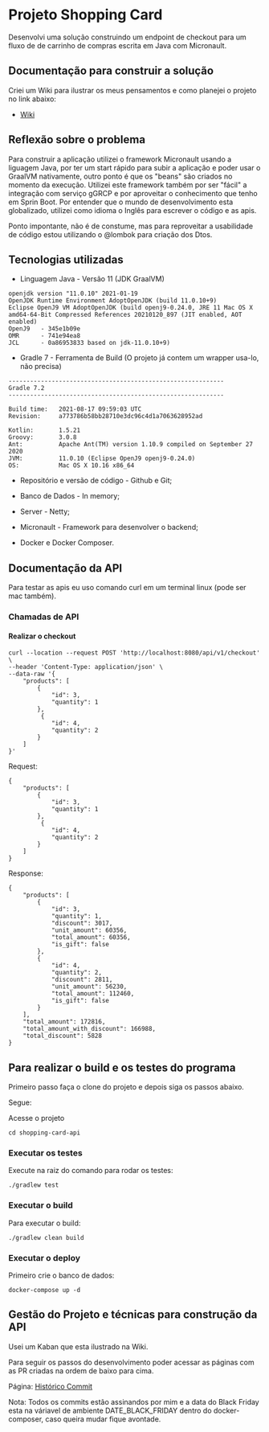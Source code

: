 # Projeto Shopping Card

Desenvolvi uma solução construindo um endpoint de checkout para um fluxo de de carrinho de compras escrita em Java com Micronault.

## Documentação para construir a solução

Criei um Wiki para ilustrar os meus pensamentos e como planejei o projeto no link abaixo:

- [Wiki](https://github.com/ander-f-silva/shopping-card-api/wiki/Wiki-da-aplica%C3%A7%C3%A3o)

## Reflexão sobre o problema

Para construir a aplicação utilizei o framework Micronault usando a liguagem Java, por ter um start rápido para subir a aplicação e poder usar o GraalVM nativamente, outro ponto é que os "beans" são criados no momento da execução.
Utilizei este framework também por ser "fácil" a integração com serviço gGRCP e por aproveitar o conhecimento que tenho em Sprin Boot.
Por entender que o mundo de desenvolvimento esta globalizado, utilizei como idioma o Inglês para escrever o código e as apis.

Ponto impontante, não é de constume, mas para reproveitar a usabilidade de código estou utilizando o @lombok para criação dos Dtos.

## Tecnologias utilizadas

* Linguagem Java - Versão 11 (JDK GraalVM)

``` shell script
openjdk version "11.0.10" 2021-01-19
OpenJDK Runtime Environment AdoptOpenJDK (build 11.0.10+9)
Eclipse OpenJ9 VM AdoptOpenJDK (build openj9-0.24.0, JRE 11 Mac OS X amd64-64-Bit Compressed References 20210120_897 (JIT enabled, AOT enabled)
OpenJ9   - 345e1b09e
OMR      - 741e94ea8
JCL      - 0a86953833 based on jdk-11.0.10+9)
```

* Gradle 7 - Ferramenta de Build (O projeto já contem um wrapper usa-lo, não precisa)

``` shell script
------------------------------------------------------------
Gradle 7.2
------------------------------------------------------------

Build time:   2021-08-17 09:59:03 UTC
Revision:     a773786b58bb28710e3dc96c4d1a7063628952ad

Kotlin:       1.5.21
Groovy:       3.0.8
Ant:          Apache Ant(TM) version 1.10.9 compiled on September 27 2020
JVM:          11.0.10 (Eclipse OpenJ9 openj9-0.24.0)
OS:           Mac OS X 10.16 x86_64

```

* Repositório e versão de código - Github e Git;

* Banco de Dados - In memory;

* Server - Netty;

* Micronault - Framework para desenvolver o backend;

* Docker e Docker Composer.

## Documentação da API

Para testar as apis eu uso comando curl em um terminal linux (pode ser mac também).

### Chamadas de API

#### Realizar o checkout

``` shell script
curl --location --request POST 'http://localhost:8080/api/v1/checkout' \
--header 'Content-Type: application/json' \
--data-raw '{
    "products": [
        {
            "id": 3,
            "quantity": 1 
        },
         {
            "id": 4,
            "quantity": 2
        }
    ]
}'
```

Request:

```
{
    "products": [
        {
            "id": 3,
            "quantity": 1 
        },
         {
            "id": 4,
            "quantity": 2
        }
    ]
}
```

Response:

```
{
    "products": [
        {
            "id": 3,
            "quantity": 1,
            "discount": 3017,
            "unit_amount": 60356,
            "total_amount": 60356,
            "is_gift": false
        },
        {
            "id": 4,
            "quantity": 2,
            "discount": 2811,
            "unit_amount": 56230,
            "total_amount": 112460,
            "is_gift": false
        }
    ],
    "total_amount": 172816,
    "total_amount_with_discount": 166988,
    "total_discount": 5828
}
```

## Para realizar o build e os testes do programa

Primeiro passo faça o clone do projeto e depois siga os passos abaixo.

Segue:

Acesse o projeto

```
cd shopping-card-api
```

### Executar os testes

Execute na raiz do comando para rodar os testes:

```shell script
./gradlew test
```

### Executar o build

Para executar o build:

```shell script
./gradlew clean build
```
### Executar o deploy

Primeiro crie o banco de dados:

```shell script
docker-compose up -d
```

## Gestão do Projeto e técnicas para construção da API

Usei um Kaban que esta ilustrado na Wiki.

Para seguir os passos do desenvolvimento poder acessar as páginas com as PR criadas na ordem de baixo para cima.

Página: [Histórico Commit](https://github.com/ander-f-silva/shopping-card-api/pulls?q=is%3Apr+is%3Aclosed)

Nota: Todos os commits estão assinandos por mim e a data do Black Friday esta na váriavel de ambiente DATE_BLACK_FRIDAY dentro do docker-composer, caso queira mudar fique avontade.

